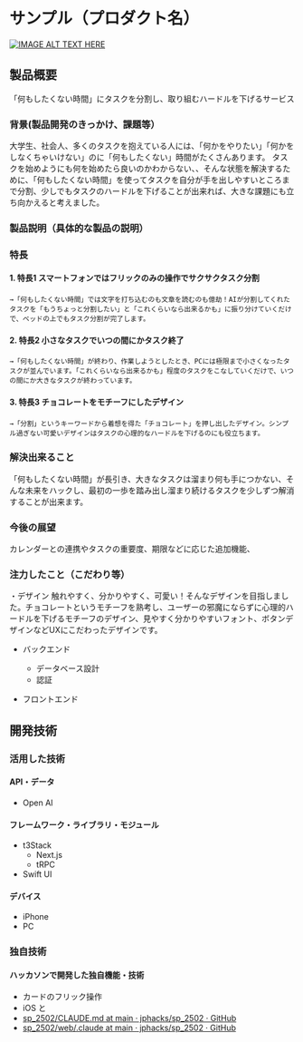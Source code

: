 # サンプル（プロダクト名）

[![IMAGE ALT TEXT HERE](https://jphacks.com/wp-content/uploads/2025/05/JPHACKS2025_ogp.jpg)](https://www.youtube.com/watch?v=lA9EluZugD8)

## 製品概要
「何もしたくない時間」にタスクを分割し、取り組むハードルを下げるサービス

### 背景(製品開発のきっかけ、課題等）
大学生、社会人、多くのタスクを抱えている人には、「何かをやりたい」「何かをしなくちゃいけない」のに「何もしたくない」時間がたくさんあります。
タスクを始めようにも何を始めたら良いのかわからない、、そんな状態を解決するために、「何もしたくない時間」を使ってタスクを自分が手を出しやすいところまで分割、少しでもタスクのハードルを下げることが出来れば、大きな課題にも立ち向かえると考えました。


### 製品説明（具体的な製品の説明）
### 特長
#### 1. 特長1 スマートフォンではフリックのみの操作でサクサクタスク分割
    →「何もしたくない時間」では文字を打ち込むのも文章を読むのも億劫！AIが分割してくれたタスクを「もうちょっと分割したい」と「これくらいなら出来るかも」に振り分けていくだけで、ベッドの上でもタスク分割が完了します。

#### 2. 特長2 小さなタスクでいつの間にかタスク終了
    →「何もしたくない時間」が終わり、作業しようとしたとき、PCには極限まで小さくなったタスクが並んでいます。「これくらいなら出来るかも」程度のタスクをこなしていくだけで、いつの間にか大きなタスクが終わっています。


#### 3. 特長3 チョコレートをモチーフにしたデザイン
    →「分割」というキーワードから着想を得た「チョコレート」を押し出したデザイン。シンプル過ぎない可愛いデザインはタスクの心理的なハードルを下げるのにも役立ちます。

### 解決出来ること
「何もしたくない時間」が長引き、大きなタスクは溜まり何も手につかない、そんな未来をハックし、最初の一歩を踏み出し溜まり続けるタスクを少しずつ解消することが出来ます。


### 今後の展望
カレンダーとの連携やタスクの重要度、期限などに応じた追加機能、

### 注力したこと（こだわり等）

・デザイン
触れやすく、分かりやすく、可愛い！そんなデザインを目指しました。チョコレートというモチーフを熟考し、ユーザーの邪魔にならずに心理的ハードルを下げるモチーフのデザイン、見やすく分かりやすいフォント、ボタンデザインなどUXにこだわったデザインです。

- バックエンド
  - データベース設計
  - 認証

- フロントエンド

## 開発技術

### 活用した技術

#### API・データ

- Open AI

#### フレームワーク・ライブラリ・モジュール

- t3Stack
    - Next.js
    - tRPC
- Swift UI

#### デバイス

- iPhone
- PC

### 独自技術

#### ハッカソンで開発した独自機能・技術

- カードのフリック操作
- iOS と 
- [sp\_2502/CLAUDE.md at main · jphacks/sp\_2502 · GitHub](https://github.com/jphacks/sp_2502/blob/main/CLAUDE.md)
- [sp\_2502/web/.claude at main · jphacks/sp\_2502 · GitHub](https://github.com/jphacks/sp_2502/tree/main/web/.claude)
